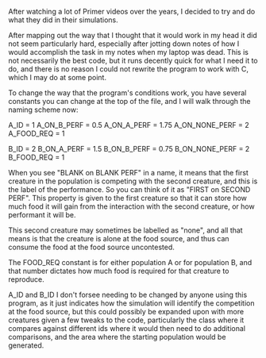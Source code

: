 After watching a lot of Primer videos over the years, I decided to try and do what they did in their simulations.

After mapping out the way that I thought that it would work in my head it did not seem particularly hard, especially after jotting down notes of how I would accomplish the task in my notes when my laptop was dead.
This is not necessarily the best code, but it runs decently quick for what I need it to do, and there is no reason I could not rewrite the program to work with C, which I may do at some point.

To change the way that the program's conditions work, you have several constants you can change at the top of the file, and I will walk through the naming scheme now:

A_ID = 1
A_ON_B_PERF = 0.5
A_ON_A_PERF = 1.75
A_ON_NONE_PERF = 2
A_FOOD_REQ = 1

B_ID = 2
B_ON_A_PERF = 1.5
B_ON_B_PERF = 0.75
B_ON_NONE_PERF = 2
B_FOOD_REQ = 1

When you see "BLANK on BLANK PERF" in a name, it means that the first creature in the population is competing with the second creature, and this is the label of the performance. 
So you can think of it as "FIRST on SECOND PERF". This property is given to the first creature so that it can store how much food it will gain from the interaction with the second creature, or how performant it will be.

This second creature may sometimes be labelled as "none", and all that means is that the creature is alone at the food source, and thus can consume the food at the food source uncontested.

The FOOD_REQ constant is for either population A or for population B, and that number dictates how much food is required for that creature to reproduce.

A_ID and B_ID I don't forsee needing to be changed by anyone using this program, as it just indicates how the simulation will identify the competition at the food source, but
this could possibly be expanded upon with more creatures given a few tweaks to the code, particularly the class where it compares against different ids where it would then need to do additional
comparisons, and the area where the starting population would be generated.

